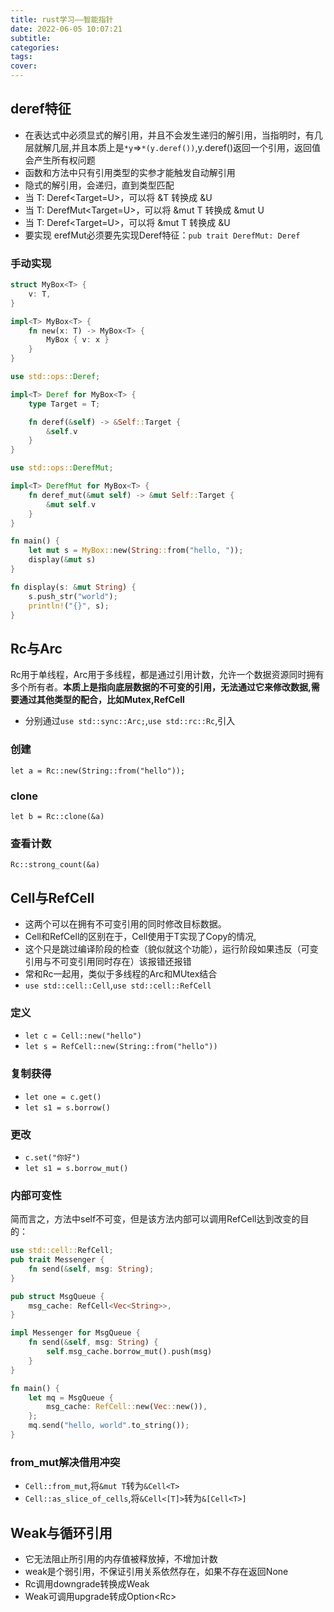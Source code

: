 ```yaml
---
title: rust学习——智能指针
date: 2022-06-05 10:07:21
subtitle:
categories:
tags:
cover:
---
```

## deref特征
- 在表达式中必须显式的解引用，并且不会发生递归的解引用，当指明时，有几层就解几层,并且本质上是`*y`=>`*(y.deref())`,y.deref()返回一个引用，返回值会产生所有权问题
- 函数和方法中只有引用类型的实参才能触发自动解引用
- 隐式的解引用，会递归，直到类型匹配
- 当 T: Deref<Target=U>，可以将 &T 转换成 &U
- 当 T: DerefMut<Target=U>，可以将 &mut T 转换成 &mut U
- 当 T: Deref<Target=U>，可以将 &mut T 转换成 &U
- 要实现 erefMut必须要先实现Deref特征：`pub trait DerefMut: Deref`
### 手动实现
```rust
struct MyBox<T> {
    v: T,
}

impl<T> MyBox<T> {
    fn new(x: T) -> MyBox<T> {
        MyBox { v: x }
    }
}

use std::ops::Deref;

impl<T> Deref for MyBox<T> {
    type Target = T;

    fn deref(&self) -> &Self::Target {
        &self.v
    }
}

use std::ops::DerefMut;

impl<T> DerefMut for MyBox<T> {
    fn deref_mut(&mut self) -> &mut Self::Target {
        &mut self.v
    }
}

fn main() {
    let mut s = MyBox::new(String::from("hello, "));
    display(&mut s)
}

fn display(s: &mut String) {
    s.push_str("world");
    println!("{}", s);
}
```
## Rc与Arc
Rc用于单线程，Arc用于多线程，都是通过引用计数，允许一个数据资源同时拥有多个所有者。**本质上是指向底层数据的不可变的引用，无法通过它来修改数据,需要通过其他类型的配合，比如Mutex,RefCell**
- 分别通过`use std::sync::Arc;`,`use std::rc::Rc`,引入
### 创建
`let a = Rc::new(String::from("hello"));`
### clone
`let b = Rc::clone(&a)`
### 查看计数
`Rc::strong_count(&a)`
## Cell与RefCell
- 这两个可以在拥有不可变引用的同时修改目标数据。
- Cell和RefCell的区别在于，Cell<T>使用于T实现了Copy的情况,
- 这个只是跳过编译阶段的检查（貌似就这个功能），运行阶段如果违反（可变引用与不可变引用同时存在）该报错还报错
- 常和Rc一起用，类似于多线程的Arc和MUtex结合
- `use std::cell::Cell`,`use std::cell::RefCell`
### 定义
- `let c = Cell::new("hello")`
- `let s = RefCell::new(String::from("hello"))`
### 复制获得
- `let one = c.get()`
- `let s1 = s.borrow()`
### 更改
- `c.set("你好")`
- `let s1 = s.borrow_mut()`
### 内部可变性
简而言之，方法中self不可变，但是该方法内部可以调用RefCell达到改变的目的：
```rust
use std::cell::RefCell;
pub trait Messenger {
    fn send(&self, msg: String);
}

pub struct MsgQueue {
    msg_cache: RefCell<Vec<String>>,
}

impl Messenger for MsgQueue {
    fn send(&self, msg: String) {
        self.msg_cache.borrow_mut().push(msg)
    }
}

fn main() {
    let mq = MsgQueue {
        msg_cache: RefCell::new(Vec::new()),
    };
    mq.send("hello, world".to_string());
}
```
### from_mut解决借用冲突
- `Cell::from_mut`,将`&mut T`转为`&Cell<T>`
- `Cell::as_slice_of_cells`,将`&Cell<[T]>`转为`&[Cell<T>]`
## Weak与循环引用
- 它无法阻止所引用的内存值被释放掉，不增加计数
- weak是个弱引用，不保证引用关系依然存在，如果不存在返回None
- Rc<T>调用downgrade转换成Weak<T>
- Weak<T>可调用upgrade转成Option<Rc<T>>
